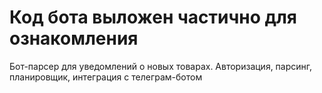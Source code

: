 <h1>
  Код бота выложен частично для ознакомления
</h1>
<p>
  Бот-парсер для уведомлений о новых товарах. Авторизация, парсинг, планировщик, интеграция с телеграм-ботом
</p>